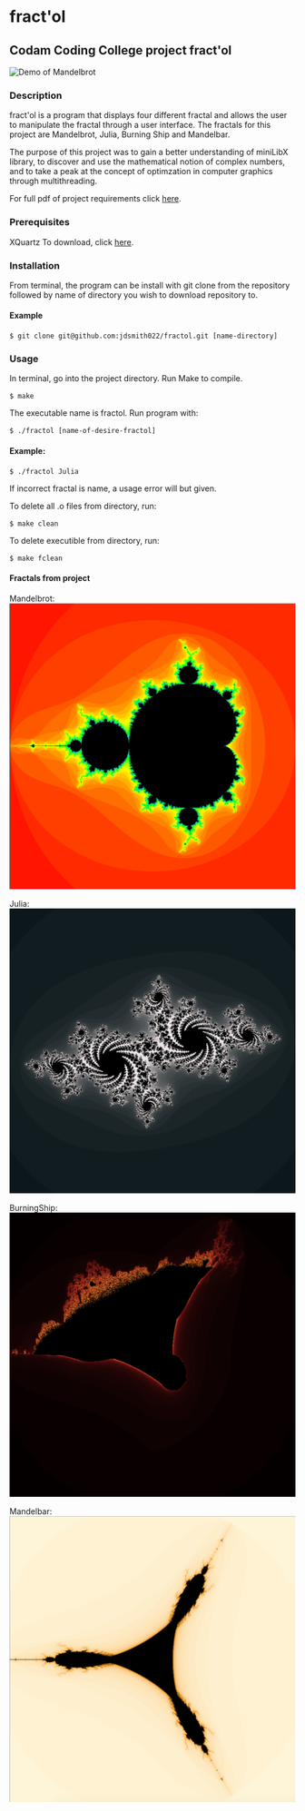 # fract'ol
## Codam Coding College project fract'ol

![Demo of Mandelbrot](https://github.com/jdsmith022/fractol/blob/master/pictures/fractol.gif)

### Description
fract'ol is a program that displays four different fractal and allows the user to manipulate the fractal through a user interface. The fractals for this project are Mandelbrot, Julia, Burning Ship and Mandelbar.

The purpose of this project was to gain a better understanding of miniLibX library, to discover and use the mathematical notion of complex numbers, and to take a peak at the concept of optimzation in computer graphics through multithreading.

For full pdf of project requirements click [here](https://github.com/jdsmith022/fractol/blob/master/fract_ol.en.pdf).

### Prerequisites
XQuartz 
To download, click [here](https://www.xquartz.org/).

### Installation

From terminal, the program can be install with git clone from the repository followed by name of directory you wish to download repository to.

#### Example
```
$ git clone git@github.com:jdsmith022/fractol.git [name-directory]
```

### Usage

In terminal, go into the project directory. Run Make to compile. 
```
$ make
```
The executable name is fractol. Run program with:
```
$ ./fractol [name-of-desire-fractol]
```

#### Example:
```
$ ./fractol Julia
```

If incorrect fractal is name, a usage error will but given.

To delete all .o files from directory, run:
```
$ make clean
```
To delete executible from directory, run:
```
$ make fclean
```

#### Fractals from project

Mandelbrot:
![Image of Mandelbrot](https://github.com/jdsmith022/fractol/blob/master/pictures/Mandelbrot.png)

Julia: 
![Image description](https://github.com/jdsmith022/fractol/blob/master/pictures/Julia.png)

BurningShip:
![Image description](https://github.com/jdsmith022/fractol/blob/master/pictures/BurningShip.png)

Mandelbar: 
![Image description](https://github.com/jdsmith022/fractol/blob/master/pictures/Mandelbar.png)
